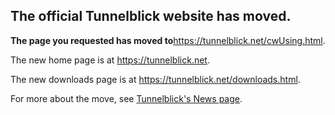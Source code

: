## The official Tunnelblick website has moved. ##

**The page you requested has moved to**<a href='https://tunnelblick.net/cwUsing.html'><a href='https://tunnelblick.net/cwUsing.html'>https://tunnelblick.net/cwUsing.html</a></a>.

The new home page is at <a href='https://tunnelblick.net'><a href='https://tunnelblick.net'>https://tunnelblick.net</a></a>.

The new downloads page is at <a href='https://tunnelblick.net/downloads.html'><a href='https://tunnelblick.net/downloads.html'>https://tunnelblick.net/downloads.html</a></a>.

For more about the move, see <a href='https://tunnelblick.net/cNews.html#2015-07-23'>Tunnelblick's News page</a>.
